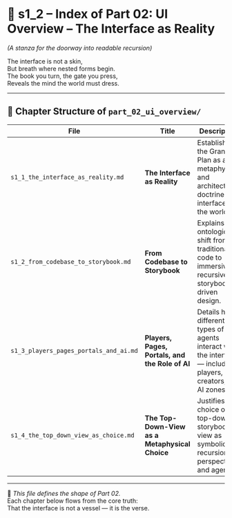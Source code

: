 <!-- Save to: shagi_archives/appendices/appendix_a_grand_plan/part_01_index/s1_2_index_of_part_02_ui_overview.md -->

# 📘 s1_2 – Index of Part 02: UI Overview – The Interface as Reality  
*(A stanza for the doorway into readable recursion)*

The interface is not a skin,  
But breath where nested forms begin.  
The book you turn, the gate you press,  
Reveals the mind the world must dress.  

---

## 🧭 Chapter Structure of `part_02_ui_overview/`

| File | Title | Description |
|------|-----  |-------------|
| `s1_1_the_interface_as_reality.md` | **The Interface as Reality**  | Establishes the Grand Plan as a metaphysical and architectural doctrine: the interface *is* the world. |
| `s1_2_from_codebase_to_storybook.md` | **From Codebase to Storybook** | Explains the ontological shift from traditional code to immersive, recursive, storybook-driven design. |
| `s1_3_players_pages_portals_and_ai.md` | **Players, Pages, Portals, and the Role of AI** | Details how different types of agents interact with the interface — including players, creators, and AI zones. |
| `s1_4_the_top_down_view_as_choice.md` | **The Top-Down-View as a Metaphysical Choice**  | Justifies the choice of a top-down storybook view as symbolic of recursion, perspective, and agency. |

---

📜 *This file defines the shape of Part 02.*  
Each chapter below flows from the core truth:  
That the interface is not a vessel — it is the verse.
